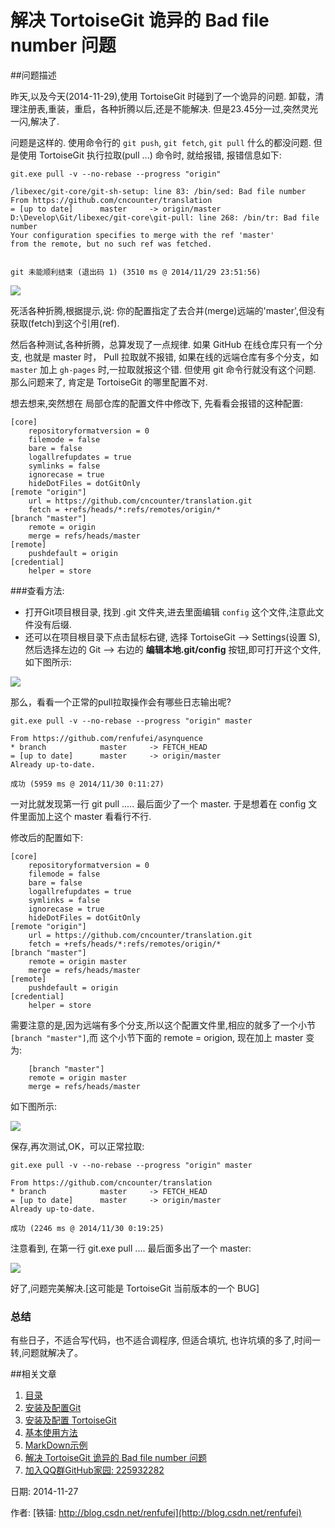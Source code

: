 解决 TortoiseGit 诡异的 Bad file number 问题
==

##问题描述

昨天,以及今天(2014-11-29),使用 TortoiseGit 时碰到了一个诡异的问题. 卸载，清理注册表,重装，重启，各种折腾以后,还是不能解决. 但是23.45分一过,突然灵光一闪,解决了.

问题是这样的. 使用命令行的 `git push`, `git fetch`, `git pull` 什么的都没问题. 但是使用 TortoiseGit 执行拉取(pull ...) 命令时, 就给报错, 报错信息如下:

	git.exe pull -v --no-rebase --progress "origin"
	
	/libexec/git-core/git-sh-setup: line 83: /bin/sed: Bad file number
	From https://github.com/cncounter/translation
	= [up to date]      master     -> origin/master
	D:\Develop\Git/libexec/git-core\git-pull: line 268: /bin/tr: Bad file number
	Your configuration specifies to merge with the ref 'master'
	from the remote, but no such ref was fetched.
	
	
	git 未能顺利结束 (退出码 1) (3510 ms @ 2014/11/29 23:51:56)

![](05_01_badfilenumber.png)

死活各种折腾,根据提示,说: 你的配置指定了去合并(merge)远端的'master',但没有获取(fetch)到这个引用(ref).

然后各种测试,各种折腾，总算发现了一点规律. 如果 GitHub 在线仓库只有一个分支, 也就是 master 时， Pull 拉取就不报错, 如果在线的远端仓库有多个分支，如 `master` 加上 `gh-pages` 时,一拉取就报这个错. 但使用 git 命令行就没有这个问题. 那么问题来了, 肯定是 TortoiseGit 的哪里配置不对.

想去想来,突然想在 局部仓库的配置文件中修改下, 先看看会报错的这种配置:

	[core]
		repositoryformatversion = 0
		filemode = false
		bare = false
		logallrefupdates = true
		symlinks = false
		ignorecase = true
		hideDotFiles = dotGitOnly
	[remote "origin"]
		url = https://github.com/cncounter/translation.git
		fetch = +refs/heads/*:refs/remotes/origin/*
	[branch "master"]
		remote = origin
		merge = refs/heads/master
	[remote]
		pushdefault = origin
	[credential]
		helper = store

###查看方法:

- 打开Git项目根目录, 找到 .git 文件夹,进去里面编辑 `config` 这个文件,注意此文件没有后缀.
- 还可以在项目根目录下点击鼠标右键, 选择 TortoiseGit --> Settings(设置 S), 然后选择左边的 Git --> 右边的 **编辑本地.git/config** 按钮,即可打开这个文件,如下图所示:

![](05_02_editconfig.png)

那么，看看一个正常的pull拉取操作会有哪些日志输出呢?
	
	git.exe pull -v --no-rebase --progress "origin" master
	
	From https://github.com/renfufei/asynquence
	* branch            master     -> FETCH_HEAD
	= [up to date]      master     -> origin/master
	Already up-to-date.
	
	成功 (5959 ms @ 2014/11/30 0:11:27)

一对比就发现第一行 git pull ..... 最后面少了一个 master. 于是想着在 config 文件里面加上这个 master 看看行不行.

修改后的配置如下:

	[core]
		repositoryformatversion = 0
		filemode = false
		bare = false
		logallrefupdates = true
		symlinks = false
		ignorecase = true
		hideDotFiles = dotGitOnly
	[remote "origin"]
		url = https://github.com/cncounter/translation.git
		fetch = +refs/heads/*:refs/remotes/origin/*
	[branch "master"]
		remote = origin master
		merge = refs/heads/master
	[remote]
		pushdefault = origin
	[credential]
		helper = store

需要注意的是,因为远端有多个分支,所以这个配置文件里,相应的就多了一个小节 `[branch "master"]`,而 这个小节下面的 remote = origion, 现在加上 master 变为:

		[branch "master"]
		remote = origin master
		merge = refs/heads/master 

如下图所示:

![](05_03_addmaster.png)

保存,再次测试,OK，可以正常拉取:

	git.exe pull -v --no-rebase --progress "origin" master
	
	From https://github.com/cncounter/translation
	* branch            master     -> FETCH_HEAD
	= [up to date]      master     -> origin/master
	Already up-to-date.
	
	成功 (2246 ms @ 2014/11/30 0:19:25)

注意看到, 在第一行 git.exe pull .... 最后面多出了一个 master:

![](05_04_pullok.png)

好了,问题完美解决.[这可能是 TortoiseGit 当前版本的一个 BUG]

### 总结

有些日子，不适合写代码，也不适合调程序, 但适合填坑, 也许坑填的多了,时间一转,问题就解决了。


##相关文章

1. [目录](GitHelp.md)
1. [安装及配置Git](01_GitInstall.md)
1. [安装及配置 TortoiseGit](02_TortoiseGit.md)
1. [基本使用方法](03_Usage.md)
1. [MarkDown示例](04_MarkDownDemo.md)
1. [解决 TortoiseGit 诡异的 Bad file number 问题](05_BadFileNumber.md)
1. [加入QQ群GitHub家园: 225932282](http://jq.qq.com/?_wv=1027&k=WHbwkD)



日期: 2014-11-27

作者: [铁锚: http://blog.csdn.net/renfufei](http://blog.csdn.net/renfufei)
